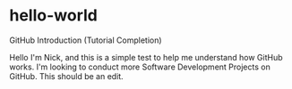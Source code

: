 # hello-world
GitHub Introduction (Tutorial Completion)

Hello I'm Nick, and this is a simple test to help me understand how GitHub works. I'm looking to conduct more Software Development Projects on GitHub. This should be an edit.
